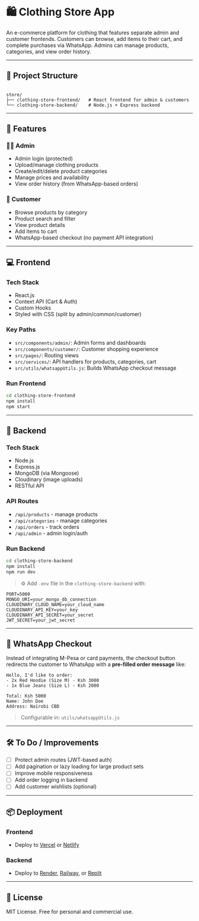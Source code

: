 # 🛍️ Clothing Store App

An e-commerce platform for clothing that features separate admin and customer frontends. Customers can browse, add items to their cart, and complete purchases via WhatsApp. Admins can manage products, categories, and view order history.

---

## 📁 Project Structure

```

store/
├── clothing-store-frontend/   # React frontend for admin & customers
└── clothing-store-backend/    # Node.js + Express backend

````

---

## 🚀 Features

### 👨‍💼 Admin
- Admin login (protected)
- Upload/manage clothing products
- Create/edit/delete product categories
- Manage prices and availability
- View order history (from WhatsApp-based orders)

### 👤 Customer
- Browse products by category
- Product search and filter
- View product details
- Add items to cart
- WhatsApp-based checkout (no payment API integration)

---

## 💻 Frontend

### Tech Stack
- React.js
- Context API (Cart & Auth)
- Custom Hooks
- Styled with CSS (split by admin/common/customer)

### Key Paths
- `src/components/admin/`: Admin forms and dashboards
- `src/components/customer/`: Customer shopping experience
- `src/pages/`: Routing views
- `src/services/`: API handlers for products, categories, cart
- `src/utils/whatsappUtils.js`: Builds WhatsApp checkout message

### Run Frontend
```bash
cd clothing-store-frontend
npm install
npm start
````

---

## 🧠 Backend

### Tech Stack

* Node.js
* Express.js
* MongoDB (via Mongoose)
* Cloudinary (image uploads)
* RESTful API

### API Routes

* `/api/products` - manage products
* `/api/categories` - manage categories
* `/api/orders` - track orders
* `/api/admin` - admin login/auth

### Run Backend

```bash
cd clothing-store-backend
npm install
npm run dev
```

> ⚙️ Add `.env` file in the `clothing-store-backend` with:

```
PORT=5000
MONGO_URI=your_mongo_db_connection
CLOUDINARY_CLOUD_NAME=your_cloud_name
CLOUDINARY_API_KEY=your_key
CLOUDINARY_API_SECRET=your_secret
JWT_SECRET=your_jwt_secret
```

---

## 🛒 WhatsApp Checkout

Instead of integrating M-Pesa or card payments, the checkout button redirects the customer to WhatsApp with a **pre-filled order message** like:

```
Hello, I'd like to order:
- 2x Red Hoodie (Size M) - Ksh 3000
- 1x Blue Jeans (Size L) - Ksh 2000

Total: Ksh 5000
Name: John Doe
Address: Nairobi CBD
```

> Configurable in: `utils/whatsappUtils.js`

---

## 🛠️ To Do / Improvements

* [ ] Protect admin routes (JWT-based auth)
* [ ] Add pagination or lazy loading for large product sets
* [ ] Improve mobile responsiveness
* [ ] Add order logging in backend
* [ ] Add customer wishlists (optional)

---

## 📦 Deployment

### Frontend

* Deploy to [Vercel](https://vercel.com/) or [Netlify](https://www.netlify.com/)

### Backend

* Deploy to [Render](https://render.com/), [Railway](https://railway.app/), or [Replit](https://replit.com/)

---

## 📄 License

MIT License. Free for personal and commercial use.